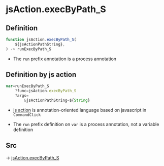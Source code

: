 # jsAction.execByPath_S

## Definition

```js.js
function jsAction.execByPath_S(
	${jsActionPathString},
) -> runExecByPath_S
```

- The `run` prefix annotation is a process annotation
## Definition by js action

```js.js
var=runExecByPath_S
	?func=jsAction.execByPath_S
	?args=
		&jsActionPathString=${String}
```

- [js action](#) is annotation-oriented language based on javascript in `CommandClick`

- The `run` prefix definition on `var` is a process annotation, not a variable definition

## Src

-> [jsAction.execByPath_S](https://github.com/puutaro/CommandClick/blob/master/app/src/main/java/com/puutaro/commandclick/fragment_lib/terminal_fragment/js_interface/system/JsAction.kt#L17)


